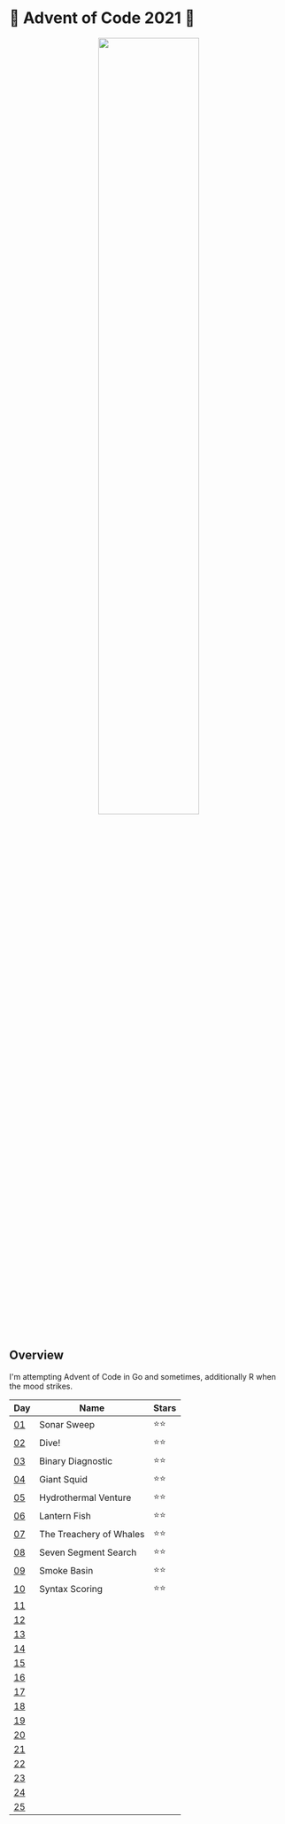 # 🎄 Advent of Code 2021 🎄

<p align="center"><img style="height:60%; width: auto;" src="https://i.giphy.com/media/BpGWitbFZflfSUYuZ9/giphy.webp"/></p>

## Overview

I'm attempting Advent of Code in Go and sometimes, additionally R when the mood strikes.

| Day                                        | Name | Stars |
| ------------------------------------------ | ---- | ----- |
| [01](https://adventofcode.com/2021/day/1)  |   Sonar Sweep   |  ⭐⭐  |
| [02](https://adventofcode.com/2021/day/2)  |   Dive!   |  ⭐⭐ |
| [03](https://adventofcode.com/2021/day/3)  |   Binary Diagnostic   | ⭐⭐ |
| [04](https://adventofcode.com/2021/day/4)  |   Giant Squid   | ⭐⭐ |
| [05](https://adventofcode.com/2021/day/5)  |   Hydrothermal Venture   | ⭐⭐ |
| [06](https://adventofcode.com/2021/day/6)  |   Lantern Fish   |  ⭐⭐ |
| [07](https://adventofcode.com/2021/day/7)  |   The Treachery of Whales   | ⭐⭐ |
| [08](https://adventofcode.com/2021/day/8)  |   Seven Segment Search   | ⭐⭐ |
| [09](https://adventofcode.com/2021/day/9)  |   Smoke Basin   |  ⭐⭐ |
| [10](https://adventofcode.com/2021/day/10) |   Syntax Scoring   | ⭐⭐ |
| [11](https://adventofcode.com/2021/day/11) |      |   |
| [12](https://adventofcode.com/2021/day/12) |      |   |
| [13](https://adventofcode.com/2021/day/13) |      |   |
| [14](https://adventofcode.com/2021/day/14) |      |   |
| [15](https://adventofcode.com/2021/day/15) |      |   |
| [16](https://adventofcode.com/2021/day/16) |      |   |
| [17](https://adventofcode.com/2021/day/17) |      |   |
| [18](https://adventofcode.com/2021/day/18) |      |   |
| [19](https://adventofcode.com/2021/day/19) |      |   |
| [20](https://adventofcode.com/2021/day/20) |      |   |
| [21](https://adventofcode.com/2021/day/21) |      |   |
| [22](https://adventofcode.com/2021/day/22) |      |   |
| [23](https://adventofcode.com/2021/day/23) |      |   |
| [24](https://adventofcode.com/2021/day/24) |      |   |
| [25](https://adventofcode.com/2021/day/25) |      |   |



